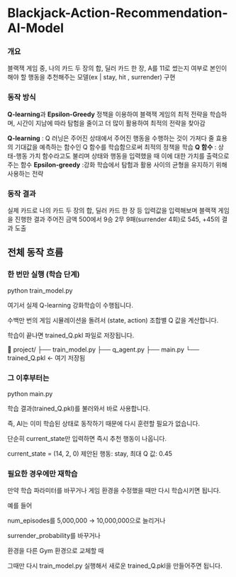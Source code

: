 # Blackjack-Action-Recommendation-AI-Model

### 개요
블랙잭 게임 중, 나의 카드 두 장의 합, 딜러 카드 한 장, A를 11로 썼는지 여부로 본인이 해야 할 행동을 추천해주는 모델(ex | stay, hit , surrender) 구현

### 동작 방식
**Q-learning**과 **Epsilon-Greedy** 정책을 이용하여 블랙잭 게임의 최적 전략을 학습하며, 시간이 지남에 따라 탐험을 줄이고 더 많이 활용하여 최적의 전략을 찾아감

**Q-learning** : Q 러닝은 주어진 상태에서 주어진 행동을 수행하는 것이 가져다 줄 효용의 기대값을 예측하는 함수인 Q 함수를 학습함으로써 최적의 정책을 학습
**Q 함수** :  상태-행동 가치 함수라고도 불리며 상태와 행동을 입력했을 때 이에 대한 가치를 출력으로 주는 함수
**Epsilon-greedy** :강화 학습에서 탐험과 활용 사이의 균형을 유지하기 위해 사용하는 전략

### 동작 결과
실제 카드로 나의 카드 두 장의 합, 딜러 카드 한 장 등 입력값을 입력해보며 블랙잭 게임을 진행한 결과
주어진 금액 500에서 9승 2무 9패(surrender 4회)로 545, +45의 결과 도출


## 전체 동작 흐름
### 한 번만 실행 (학습 단계)
python train_model.py


여기서 실제 Q-learning 강화학습이 수행됩니다.

수백만 번의 게임 시뮬레이션을 돌려서
(state, action) 조합별 Q 값을 계산합니다.

학습이 끝나면 trained_Q.pkl 파일로 저장됩니다.

📂 project/
 ├── train_model.py
 ├── q_agent.py
 ├── main.py
 └── trained_Q.pkl  ← 여기 저장됨

### 그 이후부터는
python main.py


학습 결과(trained_Q.pkl)를 불러와서 바로 사용합니다.

즉, AI는 이미 학습된 상태로 동작하기 때문에
다시 훈련할 필요가 없습니다.

단순히 current_state만 입력하면 즉시 추천 행동이 나옵니다.

current_state = (14, 2, 0)
제안된 행동: stay, 최대 Q 값: 0.45

### 필요한 경우에만 재학습

만약 학습 파라미터를 바꾸거나
게임 환경을 수정했을 때만 다시 학습시키면 됩니다.

예를 들어 

num_episodes를 5,000,000 → 10,000,000으로 늘리거나

surrender_probability를 바꾸거나

환경을 다른 Gym 환경으로 교체할 때

그때만 다시 train_model.py 실행해서
새로운 trained_Q.pkl을 만들어주면 됩니다.
